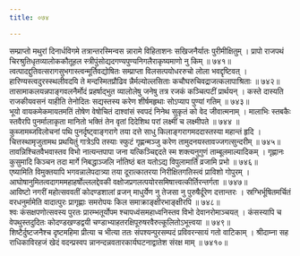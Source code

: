 ```yaml
---
title: ०७४

---
```

<div class="audioEmbed"  caption="सीतालक्ष्मी-वाचनम्" src="https://sanskritdocuments.org/sites/completenarayaneeyam/SoundFiles/074/074_01.mp3"></div>  
सम्प्राप्तो मथुरां दिनार्धविगमे तत्रान्तरस्मिन्वस  
न्नारामे विहिताशनः सखिजनैर्यातः पुरीमीक्षितुम् ।  
प्रापो राजपथं चिरश्रुतिधृतव्यालोककौतूहल  
स्त्रीपुंसोद्यदगण्यपुण्यनिगलैराकृष्यमाणो नु किम् ॥ ७४१॥

<div class="audioEmbed"  caption="सीतालक्ष्मी-वाचनम्" src="https://sanskritdocuments.org/sites/completenarayaneeyam/SoundFiles/074/074_02.mp3"></div>  
त्वत्पादद्दुतिवत्सरागसुभगास्त्वन्मूर्तिवद्योषितः  
सम्प्राप्ता विलसत्पयोधररुचो लोला भवद्दृष्टिवत् ।  
हारिण्यस्त्वदुरस्स्थलीवदयि ते मन्दस्मितप्रौढिव  
न्नैर्मल्योल्लसिताः कचौघरुचिवद्राजत्कलापाश्रिताः ॥ ७४२॥

<div class="audioEmbed"  caption="सीतालक्ष्मी-वाचनम्" src="https://sanskritdocuments.org/sites/completenarayaneeyam/SoundFiles/074/074_03.mp3"></div>  
तासामाकलयन्नपाङ्गवलनैर्मोदं प्रहर्षाद्भुत  
व्यालोलेषु जनेषु तत्र रजकं कञ्चित्पटीं प्रार्थयन् ।  
कस्ते दास्यति राजकीयवसनं याहीति तेनोदितः  
सद्यस्तस्य करेण शीर्षमहृथाः सोऽप्याप पुण्यां गतिम् ॥ ७४३॥

<div class="audioEmbed"  caption="सीतालक्ष्मी-वाचनम्" src="https://sanskritdocuments.org/sites/completenarayaneeyam/SoundFiles/074/074_04.mp3"></div>  
भूयो वायकमेकमायतमतिं तोषेण वेषोचितं  
दाश्वांसं स्वपदं निनेथ सुकृतं को वेद जीवात्मनाम् ।  
मालाभिः स्तबकैः स्तवैरपि पुनर्मालाकृता मानितो  
भक्तिं तेन वृतां दिदेशिथ परां लक्ष्मीं च लक्ष्मीपते ॥ ७४४ ॥

<div class="audioEmbed"  caption="सीतालक्ष्मी-वाचनम्" src="https://sanskritdocuments.org/sites/completenarayaneeyam/SoundFiles/074/074_05.mp3"></div>  
कुब्जामब्जविलोचनां पथि पुनर्दृष्ट्वाङ्गरागे तया  
दत्ते साधु किलाङ्गरागमददास्तस्या महान्तं हृदि ।  
चित्तस्थामृजुतामथ प्रथयितुं गात्रेऽपि तस्याः स्फुटं  
गृह्णन्मञ्जु करेण तामुदनयस्तावज्जगत्सुन्दरीम् ॥ ७४५॥

<div class="audioEmbed"  caption="सीतालक्ष्मी-वाचनम्" src="https://sanskritdocuments.org/sites/completenarayaneeyam/SoundFiles/074/074_06.mp3"></div>  
तावन्निश्चितवैभवास्तव विभो नात्यन्तपापा जना  
यत्किञ्चिद्ददते स्म शक्त्यनुगुणं ताम्बूलमाल्यादिकम् ।  
गृह्णानः कुसुमादि किञ्चन तदा मार्गे निबद्धाञ्जलि  
र्नातिष्ठं बत यतोऽद्य विपुलामार्तिं व्रजामि प्रभो ॥ ७४६॥

<div class="audioEmbed"  caption="सीतालक्ष्मी-वाचनम्" src="https://sanskritdocuments.org/sites/completenarayaneeyam/SoundFiles/074/074_07.mp3"></div>  
एष्यामिति विमुक्तयापि भगवन्नालेपदात्र्या तया  
दूरात्कातरया निरीक्षितगतिस्त्वं प्राविशो गोपुरम् ।  
आघोषानुमितत्वदागममहाहर्षोल्ललद्देवकी  
वक्षोजप्रगलत्पयोरसमिषात्त्वत्कीर्तिरन्तर्गता ॥ ७४७॥

<div class="audioEmbed"  caption="सीतालक्ष्मी-वाचनम्" src="https://sanskritdocuments.org/sites/completenarayaneeyam/SoundFiles/074/074_08.mp3"></div>  
आविष्टो नगरीं महोत्सववतीं कोदण्डशालां व्रजन्  
माधुर्येण नु तेजसा नु पुरुषैर्दूरेण दत्तान्तरः ।  
स्रग्भिर्भूषितमर्चितं वरधनुर्मामेति वादात्पुरः  
प्रागृह्णाः समरोपयः किल समाक्राङ्क्षीरभाङ्क्षीरपि ॥ ७४८॥

<div class="audioEmbed"  caption="सीतालक्ष्मी-वाचनम्" src="https://sanskritdocuments.org/sites/completenarayaneeyam/SoundFiles/074/074_09.mp3"></div>  
श्वः कंसक्षपणोत्सवस्य पुरतः प्रारम्भतूर्योपम  
श्चापध्वंसमहाध्वनिस्तव विभो देवानरोमाञ्चयत् ।  
कंसस्यापि च वेपथुस्तदुदितः कोदण्डखण्डद्वयी  
चण्डाभ्याहतरक्षिपूरुषरवैरुत्कूलितोऽभूत्त्वया ॥ ७४९॥

<div class="audioEmbed"  caption="सीतालक्ष्मी-वाचनम्" src="https://sanskritdocuments.org/sites/completenarayaneeyam/SoundFiles/074/074_10.mp3"></div>  
शिष्टैर्दुष्टजनैश्च दृष्टमहिमा प्रीत्या च भीत्या ततः  
संपश्यन्पुरसम्पदं प्रविवरन्सायं गतो वाटिकाम् ।  
श्रीदाम्ना सह राधिकाविरहजं खेदं वदन्प्रस्वप  
न्नानन्दन्नवतारकार्यघटनाद्वातेश संरक्ष माम् ॥ ७४१०॥